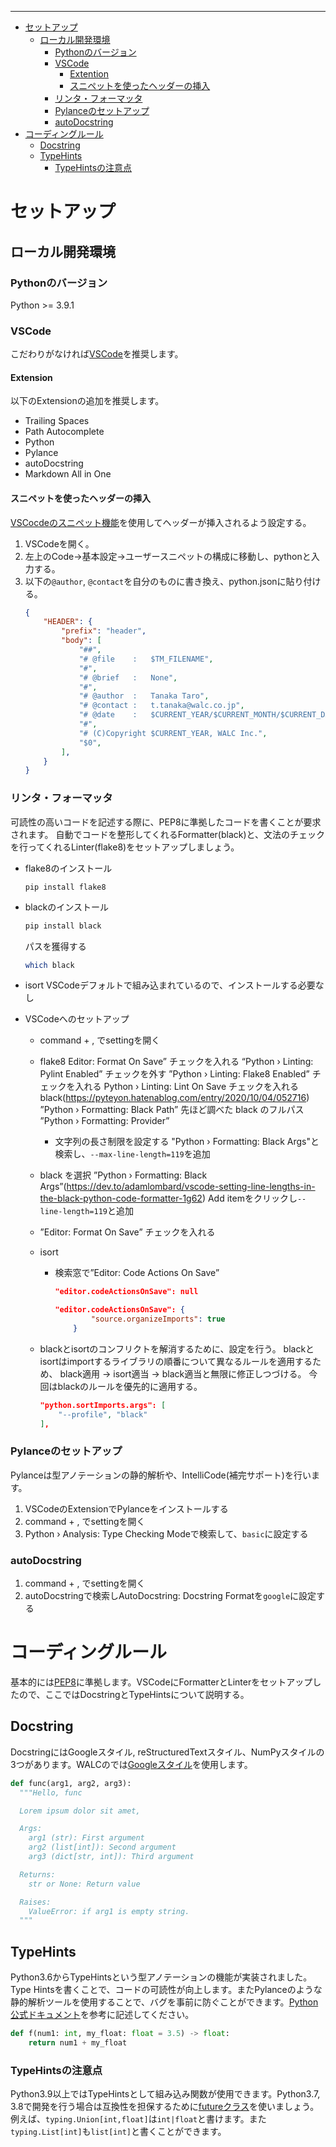 * * *

- [セットアップ](#セットアップ)
  - [ローカル開発環境](#ローカル開発環境)
    - [Pythonのバージョン](#pythonのバージョン)
    - [VSCode](#vscode)
      - [Extention](#extention)
      - [スニペットを使ったヘッダーの挿入](#スニペットを使ったヘッダーの挿入)
    - [リンタ・フォーマッタ](#リンタフォーマッタ)
    - [Pylanceのセットアップ](#pylanceのセットアップ)
    - [autoDocstring](#autodocstring)
- [コーディングルール](#コーディングルール)
  - [Docstring](#docstring)
  - [TypeHints](#typehints)
    - [TypeHintsの注意点](#typehintsの注意点)


# セットアップ

## ローカル開発環境

### Pythonのバージョン

Python >= 3.9.1

### VSCode

こだわりがなければ[VSCode](https://code.visualstudio.com/download)を推奨します。

#### Extension
以下のExtensionの追加を推奨します。

*   Trailing Spaces
*   Path Autocomplete
*   Python
*   Pylance
*   autoDocstring
*   Markdown All in One

#### スニペットを使ったヘッダーの挿入

[VSCocdeのスニペット機能](https://code.visualstudio.com/docs/editor/userdefinedsnippets#_builtin-snippets)を使用してヘッダーが挿入されるよう設定する。

1. VSCodeを開く。
1. 左上のCode→基本設定→ユーザースニペットの構成に移動し、pythonと入力する。
1. 以下の`@author`, `@contact`を自分のものに書き換え、python.jsonに貼り付ける。
    ```json
    {
        "HEADER": {
            "prefix": "header",
            "body": [
                "##",
                "# @file    :   $TM_FILENAME",
                "#",
                "# @brief   :   None",
                "#",
                "# @author  :   Tanaka Taro",
                "# @contact :   t.tanaka@walc.co.jp",
                "# @date    :   $CURRENT_YEAR/$CURRENT_MONTH/$CURRENT_DATE",
                "#",
                "# (C)Copyright $CURRENT_YEAR, WALC Inc.",
                "$0",
            ],
        }
    }
    ```

### リンタ・フォーマッタ

可読性の高いコードを記述する際に、PEP8に準拠したコードを書くことが要求されます。
自動でコードを整形してくれるFormatter(black)と、文法のチェックを行ってくれるLinter(flake8)をセットアップしましょう。

* flake8のインストール
    ```bassh
    pip install flake8
    ```

* blackのインストール
    ```bash
    pip install black
    ```

    パスを獲得する
    ```bash
    which black
    ```

* isort
    VSCodeデフォルトで組み込まれているので、インストールする必要なし

* VSCodeへのセットアップ

    * command + , でsettingを開く

    * flake8
        Editor: Format On Save”
        チェックを入れる
        “Python › Linting: Pylint Enabled”
        チェックを外す
        ”Python › Linting: Flake8 Enabled”
        チェックを入れる
        Python › Linting: Lint On Save
        チェックを入れる
        black(https://pyteyon.hatenablog.com/entry/2020/10/04/052716)
        ”Python › Formatting: Black Path”
        先ほど調べた black のフルパス
        ”Python › Formatting: Provider”
        * 文字列の長さ制限を設定する
        "Python › Formatting: Black Args"と検索し、`--max-line-length=119`を追加

    * black を選択
        ”Python › Formatting: Black Args”(https://dev.to/adamlombard/vscode-setting-line-lengths-in-the-black-python-code-formatter-1g62)
        Add itemをクリックし`--line-length=119`と追加


    * ”Editor: Format On Save”
        チェックを入れる

    * isort
        * 検索窓で”Editor: Code Actions On Save”
            ```json
            "editor.codeActionsOnSave": null
            ```

            ```json
            "editor.codeActionsOnSave": {
                    "source.organizeImports": true
                }
            ```

    * blackとisortのコンフリクトを解消するために、設定を行う。
        blackとisortはimportするライブラリの順番について異なるルールを適用するため、
        black適用 -> isort適当 -> black適当と無限に修正しつづける。
        今回はblackのルールを優先的に適用する。

        ```json
        "python.sortImports.args": [
            "--profile", "black"
        ],
        ```

### Pylanceのセットアップ

Pylanceは型アノテーションの静的解析や、IntelliCode(補完サポート)を行います。

1. VSCodeのExtensionでPylanceをインストールする
1. command + , でsettingを開く
1. Python › Analysis: Type Checking Modeで検索して、`basic`に設定する

### autoDocstring

1. command + , でsettingを開く
2. autoDocstringで検索しAutoDocstring: Docstring Formatを`google`に設定する


# コーディングルール

基本的には[PEP8](https://peps.python.org/pep-0008)に準拠します。VSCodeにFormatterとLinterをセットアップしたので、ここではDocstringとTypeHintsについて説明する。

## Docstring

DocstringにはGoogleスタイル, reStructuredTextスタイル、NumPyスタイルの3つがあります。WALCのでは[Googleスタイル](https://sphinxcontrib-napoleon.readthedocs.io/en/latest/example_google.html)を使用します。

```python
def func(arg1, arg2, arg3):
  """Hello, func

  Lorem ipsum dolor sit amet,

  Args:
    arg1 (str): First argument
    arg2 (list[int]): Second argument
    arg3 (dict[str, int]): Third argument

  Returns:
    str or None: Return value

  Raises:
    ValueError: if arg1 is empty string.
  """
  ```

## TypeHints

Python3.6からTypeHintsという型アノテーションの機能が実装されました。Type Hintsを書くことで、コードの可読性が向上します。またPylanceのような静的解析ツールを使用することで、バグを事前に防ぐことができます。[Python公式ドキュメント](https://docs.python.org/3/library/typing.html)を参考に記述してください。

```python
def f(num1: int, my_float: float = 3.5) -> float:
    return num1 + my_float
```

### TypeHintsの注意点

Python3.9以上ではTypeHintsとして組み込み関数が使用できます。Python3.7, 3.8で開発を行う場合は互換性を担保するために[futureクラス](https://docs.python.org/3.8/library/__future__.html)を使いましょう。例えば、`typing.Union[int,float]`は`int|float`と書けます。また`typing.List[int]`も`list[int]`と書くことができます。

